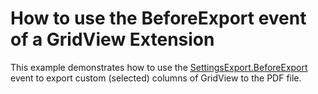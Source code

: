 # How to use the BeforeExport event of a GridView Extension


<p>This example demonstrates how to use the <a href="https://docs.devexpress.com/AspNetMvc/DevExpress.Web.Mvc.MVCxGridExportSettings.BeforeExport"><u>SettingsExport.BeforeExport</u></a> event to export custom (selected) columns of GridView to the PDF file.</p>

<br/>


